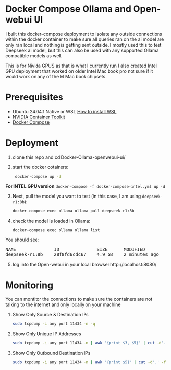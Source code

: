 # Docker Compose Ollama and Open-webui UI

I built this docker-compose deployment to isolate any outside connections within the docker container to make sure all queries ran on the ai model are only ran local and nothing is getting sent outside. I mostly used this to test Deepseek ai model, but this can also be used with any supported Ollama compatible models as well.  

This is for Nivida GPUS as that is what I currently run I also created Intel GPU deployment that worked on older Intel Mac book pro not sure if it would work on any of the M Mac book chipsets. 

# Prerequisites
* Ubuntu 24.04.1 Native or WSL [How to install WSL](https://learn.microsoft.com/en-us/windows/wsl/install)
* [NVIDIA Container Toolkit](https://docs.nvidia.com/datacenter/cloud-native/container-toolkit/latest/install-guide.html#installation)
* [Docker Compose](https://docs.docker.com/compose/install/)

# Deployment

1. clone this repo and cd Docker-Ollama-openwebui-ui/

2. start the docker cotainers:

   ```sh
    docker-compose up -d

<b>For INTEL GPU version</b>
```docker-compose -f docker-compose-intel.yml up -d```

3. Next, pull the model you want to test (in this case, I am using `deepseek-r1:8b`):

   ```sh
   docker-compose exec ollama ollama pull deepseek-r1:8b

4. check the model is loaded in Ollama:
   
   ```sh
   docker-compose exec ollama ollama list

You should see:

<pre>
NAME              ID              SIZE      MODIFIED
deepseek-r1:8b    28f8fd6cdc67    4.9 GB    2 minutes ago
</pre>

5. log into the Open-webui in your local browser
   http://localhost:8080/

# Monitoring

You can montitor the connections to make sure the containers are not talking to the internet and only locally on your machine

1. Show Only Source & Destination IPs

    ```sh
    sudo tcpdump -i any port 11434 -n -q

2. Show Only Unique IP Addresses

    ```sh
    sudo tcpdump -i any port 11434 -n | awk '{print $3, $5}' | cut -d'.' -f1-4 | sort -u

3. Show Only Outbound Destination IPs

    ```sh
    sudo tcpdump -i any port 11434 -n | awk '{print $5}' | cut -d'.' -f1-4 | sort -u
